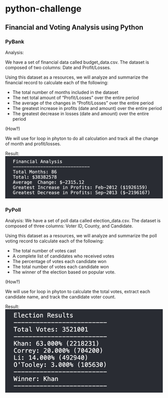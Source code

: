# python-challenge

## Financial and Voting Analysis using Python

### PyBank

Analysis:

We have a set of financial data called budget_data.csv. The dataset is composed of two columns: Date and Profit/Losses.

Using this dataset as a resources, we will analyze and summarize the financial record to calculate each of the following:
- The total number of months included in the dataset
- The net total amount of “Profit/Losses” over the entire period
- The average of the changes in “Profit/Losses” over the entire period
- The greatest increase in profits (date and amount) over the entire period
- The greatest decrease in losses (date and amount) over the entire period

(How?)

We will use for loop in phyton to do all calculation and track all the change of month and profit/losses.

Result:
![PyBank](https://github.com/mhandipranata/python-challenge/blob/master/PyBank/PyBank.png)

### PyPoll

Analysis:
We have a set of poll data called election_data.csv. The dataset is composed of three columns: Voter ID, County, and Candidate.

Using this dataset as a resources, we will analyze and summarize the poll voting record to calculate each of the following:
- The total number of votes cast
- A complete list of candidates who received votes
- The percentage of votes each candidate won
- The total number of votes each candidate won
- The winner of the election based on popular vote.

(How?)

We will use for loop in phyton to calculate the total votes, extract each candidate name, and track the candidate voter count.

Result:
![PyPoll](https://github.com/mhandipranata/python-challenge/blob/master/PyPoll/PyPoll.png)
